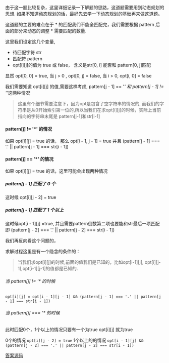 由于这一题比较复杂，这里详细记录一下解题的思路，这道题需要用到动态规划的思想.
如果不知道动态规划的话，最好先去学一下动态规划的基础再来做这道题。

这道题的主要的难点在于 * 的匹配我们不能全匹配完，我们需要根据 pattern 后面的部分来动态的调整 * 需要匹配的数量.

这里我们设定这几个变量,

- 待匹配字符 str
- 匹配符 pattern
- opt[i][j]的值为 true 或 false， 含义是str[0, i] 能否和 pattern[0, j]匹配

显然 opt[0, 0] = true, 当 j > 0 , opt[0, j] = false, 当 i > 0, opt[i, 0] = false

我们需要知道 opt[i][j] 的值,需要这样考虑, pattern[j - 1] == '*' 和 pattern[j - 1] != '*'这两种情况

> 这里有个细节需要注意下，因为opt是包含了空字符串的情况的, 而我们的字符串是从0开始索引第一位的,所以当我们在求opt[i][j]的时候，实际上当前指向的字符串末尾是 pattern[j-1]和str[i-1]

#### pattern[j] != '*' 的情况

如果 opt[i][j] = true 的话， 那么 opt[i - 1, j - 1] = true 并且 (pattern[j - 1] === '.' || pattern[j - 1] === str[i - 1])

#### pattern[j] == '*' 的情况

如果 opt[i][j] = true 的话，这里可能会出现两种情况

##### pattern[j - 1] 匹配了 0 个

这时候 opt[i][j - 2] = true

##### pattern[j - 1] 匹配了 1 个以上

这时候opt[i - 1][j] =true, 并且需要pattern倒数第二项也要能和str最后一项匹配 即  (pattern[j - 2] === '.' || pattern[j - 2] === str[i - 1])

我们再反向看这个问题的，

求解过程这里是有一个隐含的条件的：
> 当我们求opt[i][j]的时候,前面的值我们是已知的，比如opt[i-1][j], opt[i][j-1],opt[i-1][j-1]的值都是已知的.

###### 当 pattern[j] != '* 的时候
` opt[i][j] = opt[i - 1][j - 1] && (pattern[j - 1] === '.' || pattern[j - 1] === str[i - 1]) `

###### 当 pattern[j] === '* 的时候

此时匹配0个，1个以上的情况只要有一个为true opt[i][j] 就为true

0个的情况 `opt[i][j - 2] = true`
1个以上的的情况 `opt[i - 1][j] && (pattern[j - 2] === '.' || pattern[j - 2] === str[i - 1])`

[答案源码](/src/10/index.js)
